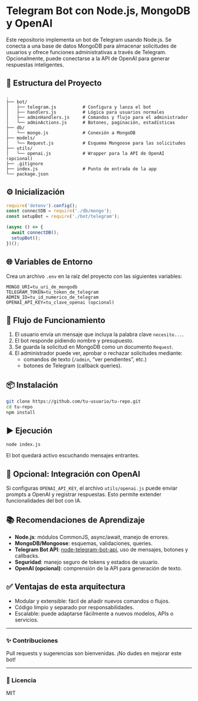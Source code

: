 # Telegram Bot con Node.js, MongoDB y OpenAI

Este repositorio implementa un bot de Telegram usando Node.js. Se conecta a una base de datos MongoDB para almacenar solicitudes de usuarios y ofrece funciones administrativas a través de Telegram. Opcionalmente, puede conectarse a la API de OpenAI para generar respuestas inteligentes.

## 📁 Estructura del Proyecto

```
.
├── bot/
│   ├── telegram.js          # Configura y lanza el bot
│   ├── handlers.js          # Lógica para usuarios normales
│   ├── adminHandlers.js     # Comandos y flujo para el administrador
│   └── adminActions.js      # Botones, paginación, estadísticas
├── db/
│   └── mongo.js             # Conexión a MongoDB
├── models/
│   └── Request.js           # Esquema Mongoose para las solicitudes
├── utils/
│   └── openai.js            # Wrapper para la API de OpenAI (opcional)
├── .gitignore
├── index.js                 # Punto de entrada de la app
└── package.json
```

## ⚙️ Inicialización

```js
require('dotenv').config();
const connectDB = require('./db/mongo');
const setupBot = require('./bot/telegram');

(async () => {
  await connectDB();
  setupBot();
})();
```

## 🌐 Variables de Entorno

Crea un archivo `.env` en la raíz del proyecto con las siguientes variables:

```env
MONGO_URI=tu_uri_de_mongodb
TELEGRAM_TOKEN=tu_token_de_telegram
ADMIN_ID=tu_id_numerico_de_telegram
OPENAI_API_KEY=tu_clave_openai (opcional)
```

## 🔄 Flujo de Funcionamiento

1. El usuario envía un mensaje que incluya la palabra clave `necesito...`.
2. El bot responde pidiendo nombre y presupuesto.
3. Se guarda la solicitud en MongoDB como un documento `Request`.
4. El administrador puede ver, aprobar o rechazar solicitudes mediante:
   - comandos de texto (`/admin`, “ver pendientes”, etc.)
   - botones de Telegram (callback queries).

## 📦 Instalación

```bash
git clone https://github.com/tu-usuario/tu-repo.git
cd tu-repo
npm install
```

## ▶️ Ejecución

```bash
node index.js
```

El bot quedará activo escuchando mensajes entrantes.

## 🧠 Opcional: Integración con OpenAI

Si configuras `OPENAI_API_KEY`, el archivo `utils/openai.js` puede enviar prompts a OpenAI y registrar respuestas. Esto permite extender funcionalidades del bot con IA.

## 📚 Recomendaciones de Aprendizaje

- **Node.js**: módulos CommonJS, async/await, manejo de errores.
- **MongoDB/Mongoose**: esquemas, validaciones, queries.
- **Telegram Bot API**: [node-telegram-bot-api](https://github.com/yagop/node-telegram-bot-api), uso de mensajes, botones y callbacks.
- **Seguridad**: manejo seguro de tokens y estados de usuario.
- **OpenAI (opcional)**: comprensión de la API para generación de texto.

## ✅ Ventajas de esta arquitectura

- Modular y extensible: fácil de añadir nuevos comandos o flujos.
- Código limpio y separado por responsabilidades.
- Escalable: puede adaptarse fácilmente a nuevos modelos, APIs o servicios.

---

### ✨ Contribuciones

Pull requests y sugerencias son bienvenidas. ¡No dudes en mejorar este bot!

---

### 📝 Licencia

MIT
